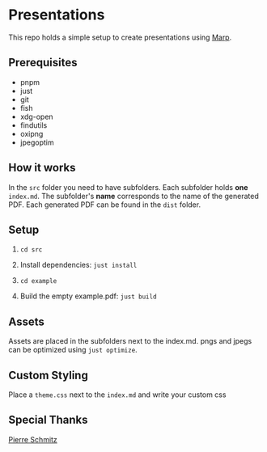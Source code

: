 # Presentations
This repo holds a simple setup to create presentations
using [Marp](https://marp.app/).

## Prerequisites
- pnpm
- just
- git
- fish
- xdg-open
- findutils
- oxipng
- jpegoptim

## How it works
In the `src` folder you need to have subfolders. Each subfolder holds **one** `index.md`. The subfolder's **name** corresponds to the name of the generated PDF. Each generated PDF can be found in the `dist` folder.

## Setup
1. `cd src`

2. Install dependencies:
`just install`

3. `cd example`

4. Build the empty example.pdf: `just build`

## Assets
Assets are placed in the subfolders next to the index.md.
pngs and jpegs can be optimized using `just optimize`.

## Custom Styling
Place a `theme.css` next to the `index.md` and write your custom
css

## Special Thanks
[Pierre Schmitz](https://github.com/pierres)
